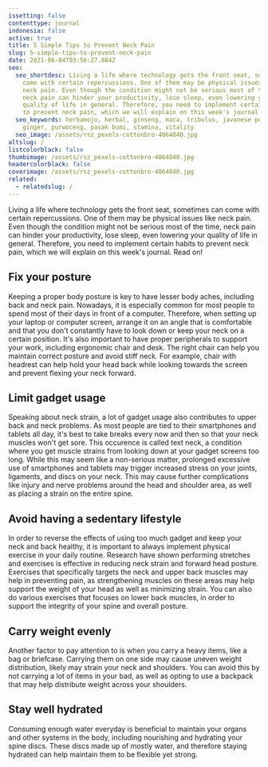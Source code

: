 ```yaml
---
issetting: false
contenttype: journal
indonesia: false
active: true
title: 5 Simple Tips to Prevent Neck Pain
slug: 5-simple-tips-to-prevent-neck-pain
date: 2021-06-04T03:56:27.884Z
seo:
  seo_shortdesc: Living a life where technology gets the front seat, sometimes can
    come with certain repercussions. One of them may be physical issues like
    neck pain. Even though the condition might not be serious most of the time,
    neck pain can hinder your productivity, lose sleep, even lowering your
    quality of life in general. Therefore, you need to implement certain habits
    to prevent neck pain, which we will explain on this week's journal. Read on!
  seo_keywords: herbamojo, herbal, ginseng, maca, tribulus, javanese pepper, red
    ginger, purwoceng, pasak bumi, stamina, vitality
  seo_image: /assets/rsz_pexels-cottonbro-4064840.jpg
altslug: /
listcolorblack: false
thumbimage: /assets/rsz_pexels-cottonbro-4064840.jpg
headercolorblack: false
coverimage: /assets/rsz_pexels-cottonbro-4064840.jpg
related:
  - relatedslug: /
---
```

Living a life where technology gets the front seat, sometimes can come with certain repercussions. One of them may be physical issues like neck pain. Even though the condition might not be serious most of the time, neck pain can hinder your productivity, lose sleep, even lowering your quality of life in general. Therefore, you need to implement certain habits to prevent neck pain, which we will explain on this week's journal. Read on!

## Fix your posture

Keeping a proper body posture is key to have lesser body aches, including back and neck pain. Nowadays, it is especially common for most people to spend most of their days in front of a computer. Therefore, when setting up your laptop or computer screen, arrange it on an angle that is comfortable and that you don't constantly have to look down or keep your neck on a certain position.
It's also important to have proper peripherals to support your work, including ergonomic chair and desk. The right chair can help you maintain correct posture and avoid stiff neck. For example, chair with headrest can help hold your head back while looking towards the screen and prevent flexing your neck forward.

## Limit gadget usage

Speaking about neck strain, a lot of gadget usage also contributes to upper back and neck problems. As most people are tied to their smartphones and tablets all day, it's best to take breaks every now and then so that your neck muscles won't get sore. This occurence is called text neck, a condition where you get muscle strains from looking down at your gadget screens too long.
While this may seem like a non-serious matter, prolonged excessive use of smartphones and tablets may trigger increased stress on your joints, ligaments, and discs on your neck. This may cause further complications like injury and nerve problems around the head and shoulder area, as well as placing a strain on the entire spine.

## Avoid having a sedentary lifestyle

In order to reverse the effects of using too much gadget and keep your neck and back healthy, it is important to always implement physical exercise in your daily routine. Research have shown performing stretches and exercises is effective in reducing neck strain and forward head posture. Exercises that specifically targets the neck and upper back muscles may help in preventing pain, as strengthening muscles on these areas may help support the weight of your head as well as minimizing strain. You can also do various exercises that focuses on lower back muscles, in order to support the integrity of your spine and overall posture.

## Carry weight evenly

Another factor to pay attention to is when you carry a heavy items, like a bag or briefcase. Carrying them on one side may cause uneven weight distribution, likely may strain your neck and shoulders. You can avoid this by not carrying a lot of items in your bad, as well as opting to use a backpack that may help distribute weight across your shoulders.

## Stay well hydrated

Consuming enough water everyday is beneficial to maintain your organs and other systems in the body, including nourishing and hydrating your spine discs. These discs made up of mostly water, and therefore staying hydrated can help maintain them to be flexible yet strong.